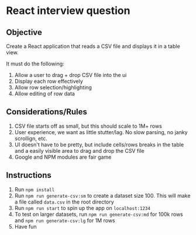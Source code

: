 # React interview question

## Objective

Create a React application that reads a CSV file and displays it in a table view.

It must do the following:

1. Allow a user to drag + drop CSV file into the ui
2. Display each row effectively
3. Allow row selection/highlighting
4. Allow editing of row data

## Considerations/Rules

1. CSV file starts off as small, but this should scale to 1M+ rows
2. User experience, we want as little stutter/lag. No slow parsing, no janky scrollign, etc.
3. UI doesn't have to be pretty, but include cells/rows breaks in the table and a easily visible area to drag and drop the CSV file
4. Google and NPM modules are fair game

## Instructions

1. Run `npm install`
2. Run `npm run generate-csv:sm` to create a dataset size 100. This will make a file called `data.csv` in the root directory
3. Run `npm run start` to spin up the app on `localhost:1234`
4. To test on larger datasets, run `npm run generate-csv:md` for 100k rows and `npm run generate-csv:lg` for 1M rows
5. Have fun
